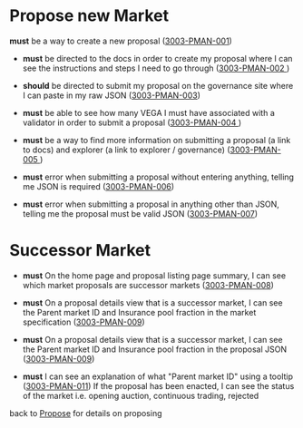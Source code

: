 # Propose new Market

**must** be a way to create a new proposal
(<a name="3003-PMAN-001" href="#3003-PMAN-001">3003-PMAN-001</a>)

- **must** be directed to the docs in order to create my proposal where I can see the instructions and steps I need to go through
  (<a name="3003-PMAN-002" href="#3003-PMAN-002">3003-PMAN-002 </a>)

- **should** be directed to submit my proposal on the governance site where I can paste in my raw JSON
  (<a name="3003-PMAN-003" href="#3003-PMAN-003">3003-PMAN-003</a>)

- **must** be able to see how many VEGA I must have associated with a validator in order to submit a proposal
  (<a name="3003-PMAN-004" href="#3003-PMAN-004">3003-PMAN-004 </a>)

- **must** be a way to find more information on submitting a proposal (a link to docs) and explorer (a link to explorer / governance)
  (<a name="3003-PMAN-005" href="#3003-PMAN-005">3003-PMAN-005 </a>)

- **must** error when submitting a proposal without entering anything, telling me JSON is required
  (<a name="3003-PMAN-006" href="#3003-PMAN-006">3003-PMAN-006</a>)

- **must** error when submitting a proposal in anything other than JSON, telling me the proposal must be valid JSON
  (<a name="3003-PMAN-007" href="#3003-PMAN-007">3003-PMAN-007</a>)

# Successor Market

- **must** On the home page and proposal listing page summary, I can see which market proposals are successor markets (<a name="3003-PMAN-008" href="#3003-PMAN-008">3003-PMAN-008</a>)

- **must** On a proposal details view that is a successor market, I can see the Parent market ID and Insurance pool fraction in the market specification (<a name="3003-PMAN-009" href="#3003-PMAN-009">3003-PMAN-009</a>)

- **must** On a proposal details view that is a successor market, I can see the Parent market ID and Insurance pool fraction in the proposal JSON (<a name="3003-PMAN-010" href="#3003-PMAN-010">3003-PMAN-009</a>)

- **must** I can see an explanation of what "Parent market ID" using a tooltip (<a name="3003-PMAN-011" href="#3003-PMAN-011">3003-PMAN-011</a>)
  If the proposal has been enacted, I can see the status of the market i.e. opening auction, continuous trading, rejected

back to [Propose](./3002-PROP-propose.md) for details on proposing
